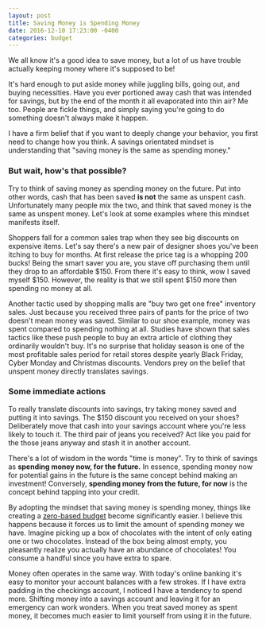 ```yaml
---
layout: post
title: Saving Money is Spending Money
date: 2016-12-10 17:23:00 -0400
categories: budget
---
```

We all know it's a good idea to save money, but a lot of us have trouble actually keeping money where it's supposed to be!

It's hard enough to put aside money while juggling bills, going out, and buying necessities. Have you ever portioned away cash that was intended for savings, but by the end of the month it all evaporated into thin air? Me too. People are fickle things, and simply saying you're going to do something doesn't always make it happen.

I have a firm belief that if you want to deeply change your behavior, you first need to change how you think. A savings orientated mindset is understanding that "saving money is the same as spending money."

### But wait, how's that possible?
Try to think of saving money as spending money on the future. Put into other words, cash that has been saved **is not** the same as unspent cash. Unfortunately many people mix the two, and think that saved money is the same as unspent money. Let's look at some examples where this mindset manifests itself.

Shoppers fall for a common sales trap when they see big discounts on expensive items. Let's say there's a new pair of designer shoes you've been itching to buy for months. At first release the price tag is a whopping 200 bucks! Being the smart saver you are, you stave off purchasing them until they drop to an affordable $150. From there it's easy to think, wow I saved myself $150. However, the reality is that we still spent $150 more then spending no money at all.

Another tactic used by shopping malls are "buy two get one free" inventory sales. Just because you received three pairs of pants for the price of two doesn't mean money was saved. Similar to our shoe example, money was spent compared to spending nothing at all. Studies have shown that sales tactics like these push people to buy an extra article of clothing they ordinarily wouldn't buy. It's no surprise that holiday season is one of the most profitable sales period for retail stores despite yearly Black Friday, Cyber Monday and Christmas discounts. Vendors prey on the belief that unspent money directly translates savings.

### Some immediate actions
To really translate discounts into savings, try taking money saved and putting it into savings. The $150 discount you received on your shoes? Deliberately move that cash into your savings account where you're less likely to touch it. The third pair of jeans you received? Act like you paid for the those jeans anyway and stash it in another account.

There's a lot of wisdom in the words "time is money". Try to think of savings as **spending money now, for the future.** In essence, spending money now for potential gains in the future is the same concept behind making an investment! Conversely, **spending money from the future, for now** is the concept behind tapping into your credit.

By adopting the mindset that saving money is spending money, things like creating a [zero-based budget](http://brunchbucks.com/moneymanagement/2016/10/19/budgeting-tips/) become significantly easier. I believe this happens because it forces us to limit the amount of spending money we have. Imagine picking up a box of chocolates with the intent of only eating one or two chocolates. Instead of the box being almost empty, you pleasantly realize you actually have an abundance of chocolates! You consume a handful since you have extra to spare.

Money often operates in the same way. With today's online banking it's easy to monitor your account balances with a few strokes. If I have extra padding in the checkings account, I noticed I have a tendency to spend more. Shifting money into a savings account and leaving it for an emergency can work wonders. When you treat saved money as spent money, it becomes much easier to limit yourself from using it in the future.
